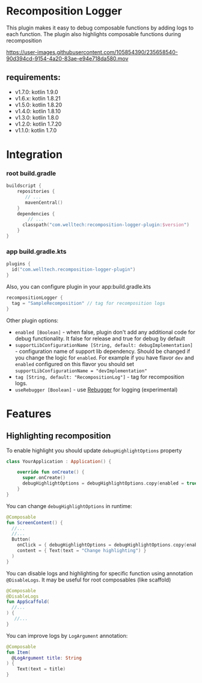 # Recomposition Logger

This plugin makes it easy to debug composable functions by adding logs to each function.
The plugin also highlights composable functions during recomposition



https://user-images.githubusercontent.com/105854390/235658540-90d394cd-9154-4a20-83ae-e94e718da580.mov



## requirements:
- v1.7.0: kotlin 1.9.0
- v1.6.x: kotlin 1.8.21
- v1.5.0: kotlin 1.8.20
- v1.4.0: kotlin 1.8.10
- v1.3.0: kotlin 1.8.0
- v1.2.0: kotlin 1.7.20
- v1.1.0: kotlin 1.7.0

# Integration
### root build.gradle
```kotlin
buildscript {
    repositories {
       // ...
       mavenCentral()  
    }
    dependencies {
        // ...
      classpath("com.welltech:recomposition-logger-plugin:$version")
    }
}
```

### app build.gradle.kts
```kotlin
plugins {
  id("com.welltech.recomposition-logger-plugin")
}
```

Also, you can configure plugin in your app:build.gradle.kts
```kotlin
recompositionLogger {
  tag = "SampleRecomposition" // tag for recomposition logs
}
```

Other plugin options:
- `enabled [Boolean]` - when false, plugin don't add any additional code for debug functionality. It false for release and true for debug by default
- `supportLibConfigurationName [String, default: debugImplementation]` - configuration name of support lib dependency. 
  Should be changed if you change the logic for `enabled`. For example if you have flavor `dev` and `enabled` configured 
on this flavor you should set `supportLibConfigurationName = "devImplementation"`
- `tag [String, default: "RecompositionLog"]` - tag for recomposition logs.
- `useRebugger [Boolean]` - use [Rebugger](https://github.com/theapache64/rebugger) for logging (experimental)

# Features

## Highlighting recomposition

To enable highlight you should update `debugHighlightOptions` property

```kotlin
class YourApplication : Application() {

    override fun onCreate() {
      super.onCreate()
      debugHighlightOptions = debugHighlightOptions.copy(enabled = true)
    }
}
```

You can change `debugHighlightOptions` in runtime:
```kotlin
@Composable
fun ScreenContent() {
  //...
  //...
  Button(
    onClick = { debugHighlightOptions = debugHighlightOptions.copy(enabled = !debugHighlightOptions.enabled) },
    content = { Text(text = "Change highlighting") }
  )
}
```

You can disable logs and highlighting for specific function using annotation `@DisableLogs`.
It may be useful for root composables (like scaffold)
```kotlin
@Composable
@DisableLogs
fun AppScaffold(
  //...
) {
   //... 
}
```

You can improve logs by `LogArgument` annotation:
```kotlin
@Composable
fun Item(
  @LogArgument title: String
) {
    Text(text = title)
}
```

